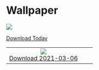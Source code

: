 # Wallpaper
![](https://www.bing.com/th?id=OHR.PadarIsland_ROW4828387726_UHD.jpg)

[Download Today](https://www.bing.com/th?id=OHR.PadarIsland_ROW4828387726_UHD.jpg)


|      |      |      |
| :----: | :----: | :----: |
|![](https://www.bing.com/th?id=OHR.PadarIsland_ROW4828387726_UHD.jpg)<br />[Download 2021-03-06](https://www.bing.com/th?id=OHR.PadarIsland_ROW4828387726_UHD.jpg)|
